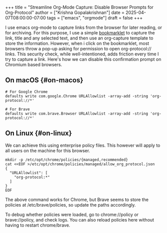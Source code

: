 +++
title = "Streamline Org-Mode Capture: Disable Browser Prompts for Org-Protocol"
author = ["Krishna Gopalakrishnan"]
date = 2025-04-07T08:00:00-07:00
tags = ["emacs", "orgmode"]
draft = false
+++

I use emacs org-mode to capture links from the browser for later reading, or for archiving. For this purpose, I use a simple [bookmarklet](https://www.gnu.org/software/emacs/manual/html_node/org/The-capture-protocol.html) to capture the link, title and any selected text, and then use an org-capture template to store the information. However, when i click on the bookmarklet, most browsers throw a pop-up asking for permission to open org-protocol:// links. This security check, while well-intentioned, adds friction every time I try to capture a link.
Here's how we can disable this confirmation prompt on Chromium based browsers.

<!--more-->


## On macOS {#on-macos}

```shell
# For Google Chrome
defaults write com.google.Chrome URLAllowlist -array-add -string 'org-protocol://*'

# For Brave
defaults write com.brave.Browser URLAllowlist -array-add -string 'org-protocol://*'
```


## On Linux {#on-linux}

We can achieve this using enterprise policy files. This however will apply to all users on the machine for this browser.

```shell
mkdir -p /etc/opt/chrome/policies/{managed,recommended}
cat <<EOF >/etc/opt/chrome/policies/managed/allow_org_protocol.json
{
  "URLAllowlist": [
    "org-protocol:*"
  ]
}
EOF
```

The above command works for Chrome, but Brave seems to store the policies at /etc/brave/policies, so update the paths accordingly.

To debug whether policies were loaded, go to chrome://policy or brave://policy, and check logs. You can also reload policies here without having to restart chrome/brave.
